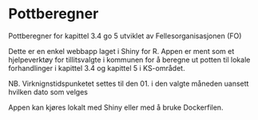 # Pottberegner
Pottberegner for kapittel 3.4 go 5 utviklet av Fellesorganisasjonen (FO)

Dette er en enkel webbapp laget i Shiny for R. Appen er ment som et hjelpeverktøy for tillitsvalgte i kommunen for å beregne ut potten til lokale forhandlinger i kapittel 3.4 og kapittel 5 i KS-området. 

NB. Virknignstidspunketet settes til den 01. i den valgte måneden uansett hvilken dato som velges

Appen kan kjøres lokalt med Shiny eller med å bruke Dockerfilen.
